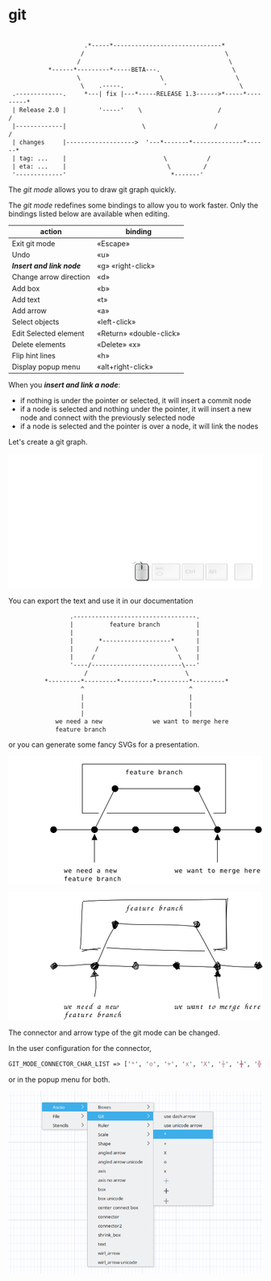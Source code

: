# git

```

                     .*-----*------------------------------*
                    /                                       \
                   /                                         \
           *------*---------*-----BETA---.                    \
                   \                      \                    \
                    \    .-----.           '                    \
 .-------------.     *---| fix |---*-----RELEASE 1.3------>*-----*---------*
 | Release 2.0 |         '-----'    \                     /               /
 |-------------|                     \                   /               /
 | changes     |------------------->  '---*-------*--------------*------*
 | tag: ...    |                           \           /
 | eta: ...    |                            \         /
 '-------------'                             *-------'

```

The *git mode* allows you to draw git graph quickly.

The *git mode* redefines some bindings to allow you to work faster. Only the bindings listed below are available when editing.

| action                     | binding                 |
| --------------             | ---------               |
| Exit git mode              | «Escape»                |
| Undo                       | «u»                     |
| ***Insert and link node*** | «g» «right-click»       |
| Change arrow direction     | «d»                     |
| Add box                    | «b»                     |
| Add text                   | «t»                     |
| Add arrow                  | «a»                     |
| Select objects             | «left-click»            |
| Edit Selected element      | «Return» «double-click» |
| Delete elements            | «Delete» «x»            |
| Flip hint lines            | «h»                     |
| Display popup menu         | «alt+right-click»       |


When you ***insert and link a node***:

- if nothing is under the pointer or selected, it will insert a commit node
- if a node is selected and nothing under the pointer, it will insert a new node and connect with the previously selected node
- if a node is selected and the pointer is over a node, it will link the nodes

Let's create a git graph.

![git graph](git_graph_feature_branch.gif)


You can export the text and use it in our documentation

```
                 .----------------------------------.
                 |          feature branch          |
                 |                                  |
                 |       *-------------------*      |
                 |      /                     \     |
                 |     /                       \    |
                 '----/-------------------------\---'
                     /                           \
          *---------*---------*---------*---------*---------*
                    ^                             ^
                    |                             |
                    |                             |
                    |                             |
             we need a new              we want to merge here
             feature branch

```

or you can generate some fancy SVGs for a presentation.

![git graph](git_graph_feature_branch.svg)

![git graph](git_graph.svg)


The connector and arrow type of the git mode can be changed.

In the user configuration for the connector,

```perl
GIT_MODE_CONNECTOR_CHAR_LIST => ['*', 'o', '+', 'x', 'X', '┼', '╋', '╬'],
```

or in the popup menu for both.

![git_popup menu](git_popup_menu.png)


